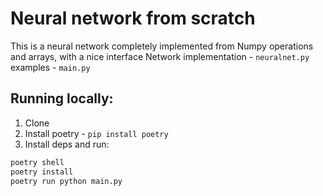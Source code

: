# Neural network from scratch
This is a neural network completely implemented from Numpy operations and arrays, with a nice interface <be>
Network implementation - `neuralnet.py`<br>
examples - `main.py`

## Running locally:
1. Clone
2. Install poetry - `pip install poetry`
3. Install deps and run:
```bash
poetry shell
poetry install
poetry run python main.py
```
